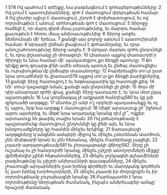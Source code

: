 1 578 Ով պահում է օրէնքը, նա բազմացնում է զոհաբերութիւնները:
2 Ով լսում է պատուիրանները, զոհ է մատուցում փրկութեան համար:
4 Ով ընտիր ալիւր է մատուցում, շնորհ է փոխհատուցում, եւ ով ողորմութիւն է անում, օրհնութեան զոհ է մատուցում:
5 Տիրոջը հաճելի է, որ մարդ զերծ մնայ չարութիւնից, եւ մարդու համար քաւութիւն է հեռու մնալ անիրաւութիւնից:
6 Տիրոջ առջեւ ձեռնունայն մի՛ երեւա,
7 քանզի այս բոլորը արւում է պատուիրանի համար:
8 Արդարի ընծան լիացնում է զոհասեղանը, եւ դրա անուշահոտութիւնը Տիրոջ առջեւ է:
9 Արդար մարդու զոհն ընդունելի է, եւ դրա յիշատակը չի մոռացուի:
10 Լիառատ աչքով փառաւորի՛ր Տիրոջը եւ նրա համար մի՛ պակասեցրու քո ձեռքի պտուղը:
11 Քո դէմքը թող զուարթ լինի ամէն տեսակ պտուղ եւ ընծայ մատուցելիս եւ ուրախութեա՛մբ ընծայիր տասանորդը:
12 Բարձրեալին տո՛ւր ըստ նրա տուածների եւ լիառատ579 աչքով տո՛ւր քո ձեռքի բարիքներից,
13 քանզի Տէրը հատուցող է եւ եօթնապատիկ կը հատուցի քեզ:
14 Մի՛ տուր կաշառքի նման, քանզի այն ընդունելի չի լինի:
15 Յոյս մի՛ դիր անարդար զոհի վրայ, քանզի Տէրը դատաւոր է, եւ նրա մօտ չկայ աչառութիւն:
16 Նա կողմնակալ չէ աղքատի հանդէպ580 եւ կը լսի զրկուածի աղօթքը:
17 Անտես չի անի ո՛չ որբերի պաղատանքը եւ ոչ էլ՝ այրու, երբ նա աղօթք է մատուցում:
18 Միթէ արտասուք չի՞ իջնում այրու այտերից, եւ միթէ նրա աղաղակը նրանց դէմ չէ՞, ովքեր արտասուք են թափել տալիս նրան:
20 Ով յօժարութեամբ է պաշտամունք մատուցում, ընդունելի կը լինի այն, եւ նրա խնդրուածքները կը հասնեն մինչեւ երկինք:
21 Տառապեալի աղօթքները կ՚անցնեն ամպերի միջով եւ մինչեւ չմօտենան Աստծուն, չեն մխիթարի նրան եւ չեն հեռանայ, մինչեւ Բարձրեալը չայցելի,
22 չդատի արդարութեամբ581 եւ չհրապարակի վճիռը582. Տէրը չի ուշանայ ու չի հանդուրժի նրանց, մինչեւ չփշրի անողորմների մէջքը՝ վրէժխնդիր չլինի հեթանոսներից,
23 մինչեւ չոչնչացնի թշնամիների բազմութիւնը եւ չփշրի անիրաւների գաւազանները,
24 մինչեւ չհատուցի արդարներին ըստ իրենց գործերի եւ մարդկանց գործերն էլ՝ ըստ իրենց խորհուրդների,
25 մինչեւ չդատի իր ժողովրդին եւ իր ողորմութեամբ չուրախացնի նրանց:
26 Բարեպատեհ է նրա ողորմութիւնը նեղութեան ժամանակ, ինչպէս անձրեւաբեր ամպը՝ երաշտի ժամանակ:
